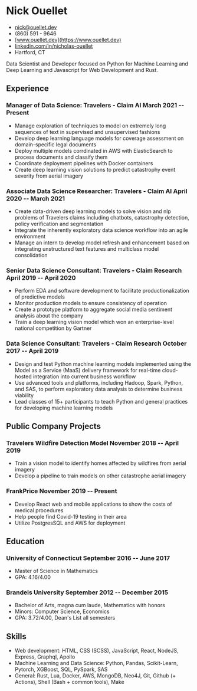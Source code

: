 # Nick Ouellet

- [nick@ouellet.dev](mailto:nick@ouellet.dev)
- (860) 591 - 9646
- [www.ouellet.dev](https://www.ouellet.dev)
- [linkedin.com/in/nicholas-ouellet](https://www.linkedin.com/in/nicholas-ouellet)
- Hartford, CT

Data Scientist and Developer focused on Python for Machine Learning and Deep Learning and Javascript for Web Development and Rust.

## Experience

### <span>Manager of Data Science: Travelers - Claim AI</span> <span>March 2021 -- Present</span>

- Manage exploration of techniques to model on extremely long sequences of text in supervised and unsupervised fashions
- Develop deep learning language models for coverage assessment on domain-specific legal documents
- Deploy multiple models corrdinated in AWS with ElasticSearch to process documents and classify them
- Coordinate deployment pipelines with Docker containers
- Create deep learning vision solutions to predict catastrophy event severity from aerial imagery

### <span>Associate Data Science Researcher: Travelers - Claim AI</span> <span>April 2020 -- March 2021</span>

- Create data-driven deep learning models to solve vision and nlp problems of Travelers claims including chatbots, catastrophy detection, policy verification and segmentation
- Integrate the inherently exploratory data science workflow into an agile environment
- Manage an intern to develop model refresh and enhancement based on integrating unstructured text features and multiclass model consolidation

### <span>Senior Data Science Consultant: Travelers - Claim Research</span> <span>April 2019 -- April 2020</span>
- Perform EDA and software development to facilitate productionalization of predictive models
- Monitor production models to ensure consistency of operation
- Create a prototype platform to aggregate social media sentiment analysis about the company
- Train a deep learning vision model which won an enterprise-level national competition by Gartner

### <span>Data Science Consultant: Travelers - Claim Research</span> <span>October 2017 -- April 2019</span>
- Design and test Python machine learning models implemented using the Model as a Service (MaaS) delivery framework for real-time cloud-hosted integration into current business workflow
- Use advanced tools and platforms, including Hadoop, Spark, Python, and SAS, to perform exploratory data analysis to determine business viability
- Lead classes of 15+ participants to teach Python and general practices for developing machine learning models

## Public Company Projects

### <span>Travelers Wildfire Detection Model</span> <span>November 2018 -- April 2019</span>

- Train a vision model to identify homes affected by wildfires from aerial imagery
- Develop a pipeline to train models on other catastrophe aerial imagery

### <span>FrankPrice</span> <span>November 2019 -- Present</span>

- Develop React web and mobile applications to show the costs of medical procedures
- Help people find Covid-19 testing in their area
- Utilize PostgresSQL and AWS for deployment

## Education

### <span>University of Connecticut</span> <span>September 2016 -- June 2017</span>

- Master of Science in Mathematics
- GPA: 4.16/4.00

### <span>Brandeis University</span> <span>September 2012 -- December 2015</span>

- Bachelor of Arts, magna cum laude, Mathematics with honors
- Minors: Computer Science, Economics
- GPA: 3.72/4.00, Dean's List all semesters

## Skills

- Web development: HTML, CSS (SCSS), JavaScript, React, NodeJS, Express, Graphql, Apollo
- Machine Learning and Data Science: Python, Pandas, Scikit-Learn, Pytorch, XGBoost, SQL, PySpark, SAS
- General: Rust, Lua, Docker, AWS, MongoDB, Neo4J, Git, Github (+ Actions), Shell (Bash + common tools), Make
